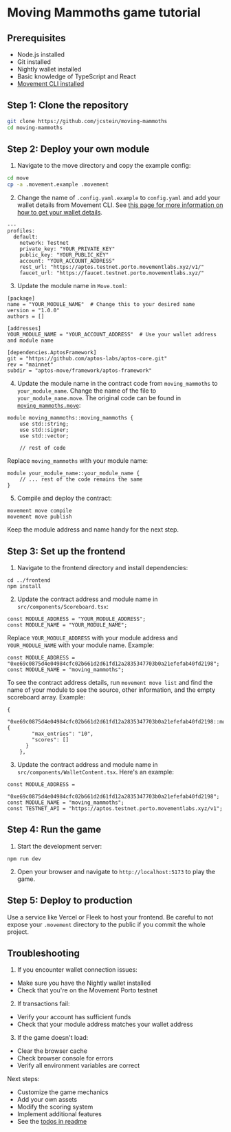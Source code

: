 # Moving Mammoths game tutorial

## Prerequisites

- Node.js installed
- Git installed
- Nightly wallet installed
- Basic knowledge of TypeScript and React
- [Movement CLI installed](https://docs.movementnetwork.xyz/devs/movementcli)

## Step 1: Clone the repository

```bash
git clone https://github.com/jcstein/moving-mammoths
cd moving-mammoths
```

## Step 2: Deploy your own module

1. Navigate to the move directory and copy the example config:

```bash
cd move
cp -a .movement.example .movement
```

2. Change the name of `.config.yaml.example` to `config.yaml` and add your wallet details from Movement CLI. See [this page for more information on how to get your wallet details](https://docs.movementnetwork.xyz/devs/firstmove).

```
---
profiles:
  default:
    network: Testnet
    private_key: "YOUR_PRIVATE_KEY"
    public_key: "YOUR_PUBLIC_KEY"
    account: "YOUR_ACCOUNT_ADDRESS"
    rest_url: "https://aptos.testnet.porto.movementlabs.xyz/v1/"
    faucet_url: "https://faucet.testnet.porto.movementlabs.xyz/"
```

3. Update the module name in `Move.toml`:

```
[package]
name = "YOUR_MODULE_NAME"  # Change this to your desired name
version = "1.0.0"
authors = []

[addresses]
YOUR_MODULE_NAME = "YOUR_ACCOUNT_ADDRESS"  # Use your wallet address and module name

[dependencies.AptosFramework]
git = "https://github.com/aptos-labs/aptos-core.git"
rev = "mainnet"
subdir = "aptos-move/framework/aptos-framework"
```

4. Update the module name in the contract code from `moving_mammoths` to `your_module_name`. Change the name of the file to `your_module_name.move`. The original code can be found in [`moving_mammoths.move`](./move/sources/moving_mammoths.move):

```
module moving_mammoths::moving_mammoths {
    use std::string;
    use std::signer;
    use std::vector;

    // rest of code
```


Replace `moving_mammoths` with your module name:

```
module your_module_name::your_module_name {
    // ... rest of the code remains the same
}
```


5. Compile and deploy the contract:

```
movement move compile
movement move publish
```

Keep the module address and name handy for the next step.

## Step 3: Set up the frontend

1. Navigate to the frontend directory and install dependencies:

```
cd ../frontend
npm install
```

2. Update the contract address and module name in `src/components/Scoreboard.tsx`:

```
const MODULE_ADDRESS = "YOUR_MODULE_ADDRESS";
const MODULE_NAME = "YOUR_MODULE_NAME";
```

Replace `YOUR_MODULE_ADDRESS` with your module address and `YOUR_MODULE_NAME` with your module name. Example:

```
const MODULE_ADDRESS = "0xe69c0875d4e04984cfc02b661d2d61fd12a2835347703b0a21efefab40fd2198";
const MODULE_NAME = "moving_mammoths";
```

To see the contract address details, run `movement move list` and find the name of your module to see the source, other information, and the empty scoreboard array. Example:

```
{
      "0xe69c0875d4e04984cfc02b661d2d61fd12a2835347703b0a21efefab40fd2198::moving_mammoths::Scoreboard": {
        "max_entries": "10",
        "scores": []
      }
    },
```

3. Update the contract address and module name in `src/components/WalletContent.tsx`. Here's an example:

```
const MODULE_ADDRESS =
  "0xe69c0875d4e04984cfc02b661d2d61fd12a2835347703b0a21efefab40fd2198";
const MODULE_NAME = "moving_mammoths";
const TESTNET_API = "https://aptos.testnet.porto.movementlabs.xyz/v1";
```

## Step 4: Run the game

1. Start the development server:

```
npm run dev
```

2. Open your browser and navigate to `http://localhost:5173` to play the game.

## Step 5: Deploy to production

Use a service like Vercel or Fleek to host your frontend. Be careful to not expose your `.movement` directory to the public if you commit the whole project.

## Troubleshooting

1. If you encounter wallet connection issues:
- Make sure you have the Nightly wallet installed
- Check that you're on the Movement Porto testnet

2. If transactions fail:
- Verify your account has sufficient funds
- Check that your module address matches your wallet address

3. If the game doesn't load:
- Clear the browser cache
- Check browser console for errors
- Verify all environment variables are correct

Next steps:
- Customize the game mechanics
- Add your own assets
- Modify the scoring system
- Implement additional features
- See the [todos in readme](./README.md#todos)
